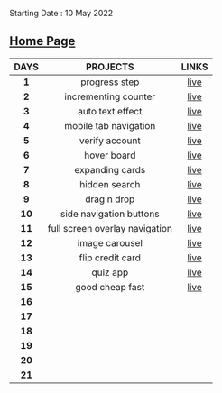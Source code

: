 Starting Date : 10 May 2022

## [Home Page](https://21-day.netlify.app/)

| **DAYS** | **PROJECTS** | **LINKS** |
|:--------:|:------------:|:---------:|
| **1** | progress step | [live](https://21-day.netlify.app/progress-step/index.html) |
| **2** | incrementing counter |[live](https://21-day.netlify.app/incrementing-counter/index.html) |
| **3** | auto text effect | [live](https://21-day.netlify.app/auto-text-effect/index.html) |
| **4** | mobile tab navigation | [live](https://21-day.netlify.app/mobile-tab-navigation/index.html) |
| **5** | verify account | [live](https://21-day.netlify.app/verify-account/index.html) |
| **6** | hover board | [live](https://21-day.netlify.app/hover-board/index.html) |
| **7** | expanding cards | [live](https://21-day.netlify.app/expanding-cards/index.html) |
| **8** | hidden search | [live](https://21-day.netlify.app/hidden-search/index.html) |
| **9** | drag n drop | [live](https://21-day.netlify.app/drag-n-drop/index.html) |
| **10**| side navigation buttons | [live](https://21-day.netlify.app/side-navigation-buttons/index.html) |
| **11**| full screen overlay navigation | [live](https://21-day.netlify.app/full-screen-overlay-navigation/index.html) |
| **12**| image carousel | [live](https://21-day.netlify.app/image-carousel/index.html) |
| **13**| flip credit card | [live](https://21-day.netlify.app/flip-credit-card/index.html) |
| **14**| quiz app | [live](https://21-day.netlify.app/quiz-app/index.html) |
| **15**| good cheap fast | [live](https://21-day.netlify.app/good-cheap-fast/index.html) |
| **16**|              |           |
| **17**|              |           |
| **18**|              |           |
| **19**|              |           |
| **20**|              |           |
| **21**|              |           |
